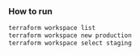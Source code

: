 ### How to run

```bash
terraform workspace list
terraform workspace new production
terraform workspace select staging
```